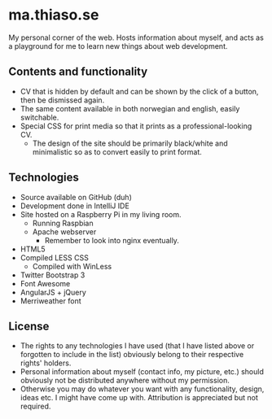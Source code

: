 ma.thiaso.se
============
My personal corner of the web. Hosts information about myself, and acts as a playground for me to learn new things about web development.

Contents and functionality
--------------------------
*   CV that is hidden by default and can be shown by the click of a button, then be dismissed again.
*   The same content available in both norwegian and english, easily switchable.
*   Special CSS for print media so that it prints as a professional-looking CV.
    *  The design of the site should be primarily black/white and minimalistic so as to convert easily to print format.

Technologies
------------
*   Source available on GitHub (duh)
*   Development done in IntelliJ IDE
*   Site hosted on a Raspberry Pi in my living room.
    *  Running Raspbian
    *  Apache webserver
        *   Remember to look into nginx eventually.
*   HTML5
*   Compiled LESS CSS
    *   Compiled with WinLess
*   Twitter Bootstrap 3
*   Font Awesome
*   AngularJS + jQuery
*   Merriweather font

License
-------
* The rights to any technologies I have used (that I have listed above or forgotten to include in the list) obviously belong to their respective rights' holders.
* Personal information about myself (contact info, my picture, etc.) should obviously not be distributed anywhere without my permission.
* Otherwise you may do whatever you want with any functionality, design, ideas etc. I might have come up with. Attribution is appreciated but not required.
